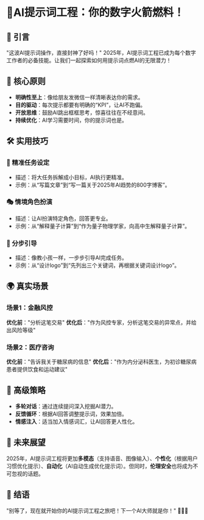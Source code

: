 # 🚀AI提示词工程：你的数字火箭燃料！

## 🌟 引言
"这波AI提示词操作，直接封神了好吗！" 2025年，AI提示词工程已成为每个数字工作者的必备技能。让我们一起探索如何用提示词点燃AI的无限潜力！

## 🔑 核心原则
- **明确性至上**：像给朋友发微信一样清晰表达你的需求。
- **目的驱动**：每次提示都要有明确的“KPI”，让AI不跑偏。
- **开放思维**：鼓励AI跳出框框思考，惊喜往往在不经意间。
- **持续优化**：AI学习需要时间，你的提示词也是。

## 🛠 实用技巧
### 🎯 精准任务设定
- 描述：将大任务拆解成小目标，AI执行更精准。
- 示例：从“写篇文章”到“写一篇关于2025年AI趋势的800字博客”。

### 🎭 情境角色扮演
- 描述：让AI扮演特定角色，回答更专业。
- 示例：从“解释量子计算”到“作为量子物理学家，向高中生解释量子计算”。

### 🧩 分步引导
- 描述：像教小孩一样，一步步引导AI完成任务。
- 示例：从“设计logo”到“先列出三个关键词，再根据关键词设计logo”。

## 🌍 真实场景
### 场景1：金融风控
**优化前**："分析这笔交易"
**优化后**："作为风控专家，分析这笔交易的异常点，并给出风险等级"

### 场景2：医疗咨询
**优化前**："告诉我关于糖尿病的信息"
**优化后**："作为内分泌科医生，为初诊糖尿病患者提供饮食和运动建议"

## 🚀 高级策略
- **多轮对话**：通过连续提问深入挖掘AI潜力。
- **反馈循环**：根据AI回答调整提示词，效果加倍。
- **情感注入**：适当加入情感词汇，让AI回答更人性化。

## 🔮 未来展望
2025年，AI提示词工程将更加**多模态**（支持语音、图像输入）、**个性化**（根据用户习惯优化提示）、**自动化**（AI自动生成优化提示词）。但同时，**伦理安全**也将成为不可忽视的话题。

## 💪 结语
"别等了，现在就开始你的AI提示词工程之旅吧！下一个AI大师就是你！" 🚀🌈🎉